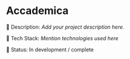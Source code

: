 # Accademica

📌 Description: *Add your project description here.*

🔧 Tech Stack: *Mention technologies used here*

🚀 Status: In development / complete
